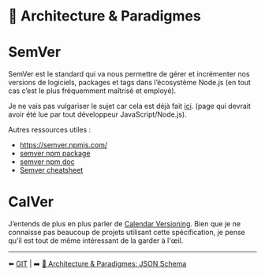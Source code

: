 # 🌇 Architecture & Paradigmes

# SemVer

SemVer est le standard qui va nous permettre de gérer et incrémenter nos versions de logiciels, packages et tags dans l’écosystème Node.js (en tout cas c’est le plus fréquemment maîtrisé et employé).

Je ne vais pas vulgariser le sujet car cela est déjà fait [ici](https://semver.org/lang/fr/). (page qui devrait avoir été lue par tout développeur JavaScript/Node.js).

Autres ressources utiles :

- <https://semver.npmjs.com/>
- [semver npm package](https://github.com/npm/node-semver#readme)
- [semver npm doc](https://docs.npmjs.com/cli/v6/using-npm/semver)
- [Semver cheatsheet](https://devhints.io/semver)

# CalVer

J’entends de plus en plus parler de [Calendar Versioning](https://calver.org/). Bien que je ne connaisse pas beaucoup de projets utilisant cette spécification, je pense qu’il est tout de même intéressant de la garder à l'œil.

---

⬅️ [GIT](../git/git.md) |
➡️ [🌇 Architecture & Paradigmes: JSON Schema](./jsonschema.md)
